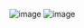 ![image](https://github.com/user-attachments/assets/926f6a4f-3596-429c-8588-e3c4aa5546bc)
![image](https://github.com/user-attachments/assets/466f1b65-b9cf-438d-9fd4-a54d2a1853aa)
